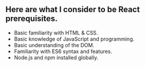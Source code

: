 ## Here are what I consider to be React prerequisites.

- Basic familiarity with HTML & CSS.
- Basic knowledge of JavaScript and programming.
- Basic understanding of the DOM.
- Familiarity with ES6 syntax and features.
- Node.js and npm installed globally.

